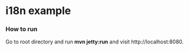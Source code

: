# i18n example

### How to run
Go to root directory and run **mvn jetty:run** and visit http://localhost:8080.
